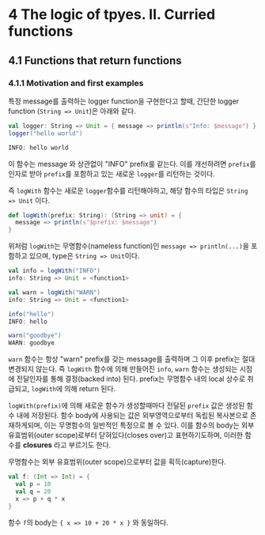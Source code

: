 # 4 The logic of tpyes. II. Curried functions

## 4.1 Functions that return functions

### 4.1.1 Motivation and first examples

특정 message를 출력하는 logger function을 구현한다고 할때, 간단한 logger function (`String => Unit`)은 아래와 같다.

```scala
val logger: String => Unit = { message => println(s"Info: $message") } 
logger("hello world")

INFO: hello world
```

이 함수는 message 와 상관없이 "INFO" prefix를 같는다. 이를 개선하려면 `prefix`를 인자로 받아 `prefix`를 포함하고 있는 새로운 `logger`를 리턴하는 것이다. 

즉 `logWith` 함수는 새로운 `logger`함수를 리턴해야하고, 해당 함수의 타입은 `String => Unit` 이다.

```scala
def logWith(prefix: String): (String => unit) = {
  message => println(s"$prefix: $message")
}
```

위처럼 `logWith`는 무명함수(nameless function)인 `message => println(...)`을 포함하고 있으며, type은 `String => Unit`이다. 

```scala
val info = logWith("INFO")
info: String => Unit = <function1>

val warn = logWith("WARN")
info: String => Unit = <function1>

info("hello")
INFO: hello

warn("goodbye")
WARN: goodbye
```

`warn` 함수는 항상 "warn" prefix를 갖는 message를 출력하며 그 이후 prefix는 절대 변경되지 않는다.
즉 `logWith` 함수에 의해 만들어진 `info`, `warn` 함수는 생성되는 시점에 전달인자를 통해 결정(backed into) 된다. prefix는 무명함수 내의 local 상수로 취급되고, `logWith`에 의해 return 된다. 
 
`logWith(prefix)`에 의해 새로운 함수가 생성할때마다 전달된 `prefix` 값은 생성된 함수 내에 저장된다. 함수 body에 사용되는 값은 외부영역으로부터 독립된 복사본으로 존재하게되며, 이는 무명함수의 일반적인 특정으로 볼 수 있다. 이를 함수의 body는 외부 유효범위(outer scope)로부터 닫혀있다(closes over)고 표현하기도하며, 이러한 함수를 **closures** 라고 부르기도 한다. 
 
무명함수는 외부 유효범위(outer scope)으로부터 값을 획득(capture)한다. 
 
```scala
val f: (Int => Int) = {
  val p = 10
  val q = 20
  x => p + q * x
}
```

함수 `f`의 body는 `{ x => 10 + 20 * x }` 와 동일하다. 
